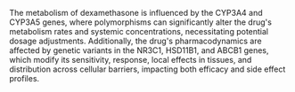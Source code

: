 The metabolism of dexamethasone is influenced by the CYP3A4 and CYP3A5 genes, where polymorphisms can significantly alter the drug's metabolism rates and systemic concentrations, necessitating potential dosage adjustments. Additionally, the drug's pharmacodynamics are affected by genetic variants in the NR3C1, HSD11B1, and ABCB1 genes, which modify its sensitivity, response, local effects in tissues, and distribution across cellular barriers, impacting both efficacy and side effect profiles.